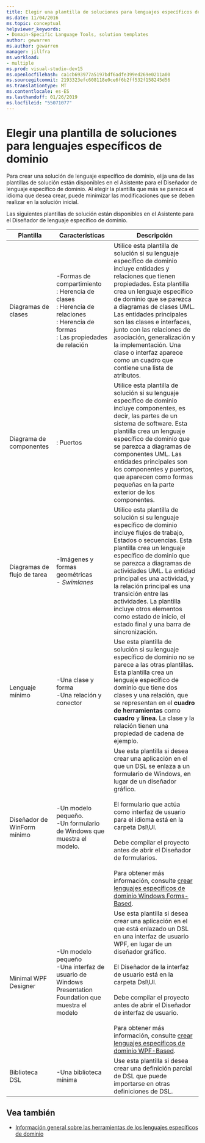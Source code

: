 ```yaml
---
title: Elegir una plantilla de soluciones para lenguajes específicos de dominio
ms.date: 11/04/2016
ms.topic: conceptual
helpviewer_keywords:
- Domain-Specific Language Tools, solution templates
author: gewarren
ms.author: gewarren
manager: jillfra
ms.workload:
- multiple
ms.prod: visual-studio-dev15
ms.openlocfilehash: ca1cb693977a5197bdf6adfe399ed269e0211a00
ms.sourcegitcommit: 2193323efc608118e0ce6f6b2ff532f158245d56
ms.translationtype: MT
ms.contentlocale: es-ES
ms.lasthandoff: 01/26/2019
ms.locfileid: "55071077"
---
```

# <a name="choosing-a-domain-specific-language-solution-template"></a>Elegir una plantilla de soluciones para lenguajes específicos de dominio
Para crear una solución de lenguaje específico de dominio, elija una de las plantillas de solución están disponibles en el Asistente para el Diseñador de lenguaje específico de dominio. Al elegir la plantilla que más se parezca el idioma que desea crear, puede minimizar las modificaciones que se deben realizar en la solución inicial.

 Las siguientes plantillas de solución están disponibles en el Asistente para el Diseñador de lenguaje específico de dominio.

|Plantilla|Características|Descripción|
|-|-|-|
|Diagramas de clases|-Formas de compartimiento<br />: Herencia de clases<br />: Herencia de relaciones<br />: Herencia de formas<br />: Las propiedades de relación|Utilice esta plantilla de solución si su lenguaje específico de dominio incluye entidades y relaciones que tienen propiedades. Esta plantilla crea un lenguaje específico de dominio que se parezca a diagramas de clases UML. Las entidades principales son las clases e interfaces, junto con las relaciones de asociación, generalización y la implementación. Una clase o interfaz aparece como un cuadro que contiene una lista de atributos.|
|Diagrama de componentes|: Puertos|Utilice esta plantilla de solución si su lenguaje específico de dominio incluye componentes, es decir, las partes de un sistema de software. Esta plantilla crea un lenguaje específico de dominio que se parezca a diagramas de componentes UML. Las entidades principales son los componentes y puertos, que aparecen como formas pequeñas en la parte exterior de los componentes.|
|Diagramas de flujo de tarea|-Imágenes y formas geométricas<br />-   *Swimlanes*|Utilice esta plantilla de solución si su lenguaje específico de dominio incluye flujos de trabajo, Estados o secuencias. Esta plantilla crea un lenguaje específico de dominio que se parezca a diagramas de actividades UML. La entidad principal es una actividad, y la relación principal es una transición entre las actividades. La plantilla incluye otros elementos como estado de inicio, el estado final y una barra de sincronización.|
|Lenguaje mínimo|-Una clase y forma<br />-Una relación y conector|Use esta plantilla de solución si su lenguaje específico de dominio no se parece a las otras plantillas. Esta plantilla crea un lenguaje específico de dominio que tiene dos clases y una relación, que se representan en el **cuadro de herramientas** como **cuadro** y **línea**. La clase y la relación tienen una propiedad de cadena de ejemplo.|
|Diseñador de WinForm mínimo|-Un modelo pequeño.<br />-Un formulario de Windows que muestra el modelo.|Use esta plantilla si desea crear una aplicación en el que un DSL se enlaza a un formulario de Windows, en lugar de un diseñador gráfico.<br /><br /> El formulario que actúa como interfaz de usuario para el idioma está en la carpeta Dsl\UI.<br /><br /> Debe compilar el proyecto antes de abrir el Diseñador de formularios.<br /><br /> Para obtener más información, consulte [crear lenguajes específicos de dominio Windows Forms-Based](../modeling/creating-a-windows-forms-based-domain-specific-language.md).|
|Minimal WPF Designer|-Un modelo pequeño<br />-Una interfaz de usuario de Windows Presentation Foundation que muestra el modelo|Use esta plantilla si desea crear una aplicación en el que está enlazado un DSL en una interfaz de usuario WPF, en lugar de un diseñador gráfico.<br /><br /> El Diseñador de la interfaz de usuario está en la carpeta Dsl\UI.<br /><br /> Debe compilar el proyecto antes de abrir el Diseñador de interfaz de usuario.<br /><br /> Para obtener más información, consulte [crear lenguajes específicos de dominio WPF-Based](../modeling/creating-a-wpf-based-domain-specific-language.md).|
|Biblioteca DSL|-Una biblioteca mínima|Use esta plantilla si desea crear una definición parcial de DSL que puede importarse en otras definiciones de DSL.|

## <a name="see-also"></a>Vea también

- [Información general sobre las herramientas de los lenguajes específicos de dominio](../modeling/overview-of-domain-specific-language-tools.md)
